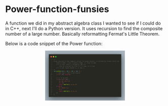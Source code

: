 # Power-function-funsies
A function we did in my abstract algebra class I wanted to see if I could do in C++, next I'll do a Python version.
It uses recursion to find the composite number of a large number. Basically reformatting Fermat's Little Theorem. 

Below is a code snippet of the Power function:

<img style="width: 50%; display: block; margin-left: auto; margin-right: auto;" src="/images/myPowFunc.png" alt="Code snippet of Power function"/>
